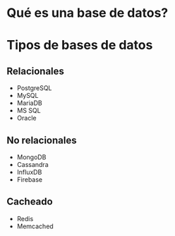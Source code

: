 # Qué es una base de datos?

# Tipos de bases de datos

## Relacionales
- PostgreSQL
- MySQL
- MariaDB
- MS SQL
- Oracle

## No relacionales
- MongoDB
- Cassandra
- InfluxDB
- Firebase

## Cacheado
- Redis
- Memcached